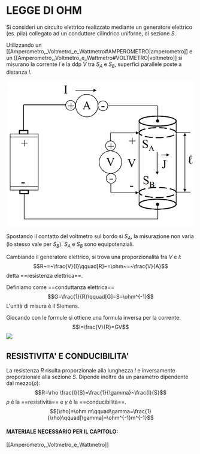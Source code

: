 # LEGGE DI OHM
Si consideri un circuito elettrico realizzato mediante un generatore elettrico (es. pila) collegato ad un conduttore cilindrico uniforne, di sezione $S$.

Utilizzando un [[Amperometro,_Voltmetro_e_Wattmetro#AMPEROMETRO|amperometro]] e un [[Amperometro,_Voltmetro_e_Wattmetro#VOLTMETRO|voltmetro]] si misurano la corrente $I$ e la ddp $V$ tra $S_A$ e $S_B$, superfici parallele poste a distanza $l$.

![LEGGE DI OHM|500](Images/Legge_Di_Ohm_1.png)

Spostando il contatto del voltmetro sul bordo si $S_A$, la misurazione non varia (lo stesso vale per $S_B$).
$S_A$ e $S_B$ sono equipotenziali.

Cambiando il generatore elettrico, si trova una proporzionalità fra $V$ e $I$:
$$R~=~\frac{V}{I}\qquad[R]~=\ohm~=~\frac{V}{A}$$
detta ==resistenza elettrica==.

Definiamo come ==conduttanza elettrica==
$$G=\frac{1}{R}\qquad[G]=S=\ohm^{-1}$$
L'unità di misura è il Siemens.

Giocando con le formule si ottiene una formula inversa per la corrente:
$$I=\frac{V}{R}=GV$$
![](Effetto_Joule)

## RESISTIVITA' E CONDUCIBILITA'
La resistenza $R$ risulta proporzionale alla lunghezza $l$ e inversamente proporzionale alla sezione $S$.
Dipende inoltre da un parametro dipendente dal mezzo($\rho$):
$$R=\rho \frac{l}{S}=\frac{1}{\gamma}~\frac{l}{S}$$
$\rho$ è la ==resistività== e $\gamma$ è la ==conducibilità==.
$$[\rho]=\ohm m\qquad\gamma=\frac{1}{\rho}\qquad[\gamma]=\ohm^{-1}m^{-1}$$

#### MATERIALE NECESSARIO PER IL CAPITOLO:
[[Amperometro,_Voltmetro_e_Wattmetro]]